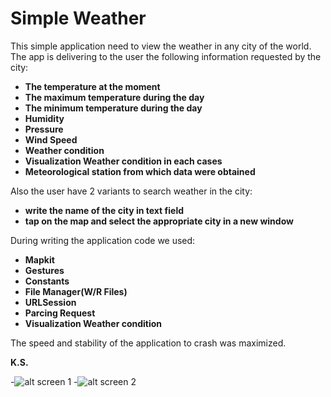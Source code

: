 # Simple Weather

This simple application need to view the weather in any city of the world. 
The app is delivering to the user the following information requested by the city:

* **The temperature at the moment**
* **The maximum temperature during the day**
* **The minimum temperature during the day**
* **Humidity**
* **Pressure**
* **Wind Speed**
* **Weather condition**
* **Visualization Weather condition in each cases**
* **Meteorological station from which data were obtained**

Also the user have 2 variants to search weather in the city:
* **write the name of the city in text field**
* **tap on the map and select the appropriate city in a new window**

During writing the application code we used:
* **Mapkit**
* **Gestures**
* **Constants**
* **File Manager(W/R Files)**
* **URLSession**
* **Parcing Request**
* **Visualization Weather condition**

The speed and stability of the application to crash was maximized.

**K.S.**

-![alt screen 1](https://raw.githubusercontent.com/KonstantinSt77/TOP_SimpleWeather/master/icon%20simple%20weather/screenshots/Weather1.jpg)
-![alt screen 2](https://raw.githubusercontent.com/KonstantinSt77/TOP_SimpleWeather/master/icon%20simple%20weather/screenshots/Weather2.jpg)


